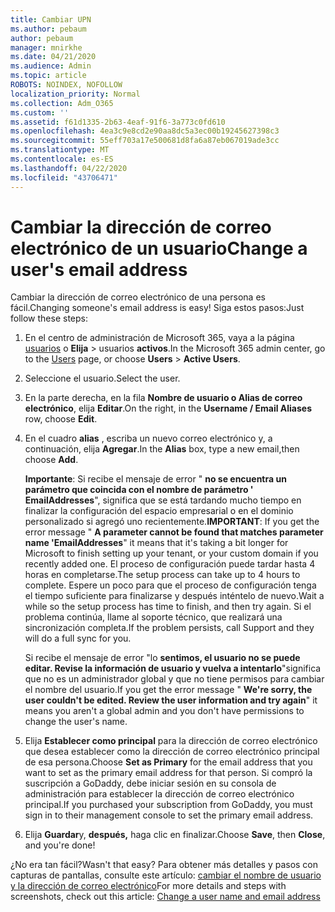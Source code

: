 ```yaml
---
title: Cambiar UPN
ms.author: pebaum
author: pebaum
manager: mnirkhe
ms.date: 04/21/2020
ms.audience: Admin
ms.topic: article
ROBOTS: NOINDEX, NOFOLLOW
localization_priority: Normal
ms.collection: Adm_O365
ms.custom: ''
ms.assetid: f61d1335-2b63-4eaf-91f6-3a773c0fd610
ms.openlocfilehash: 4ea3c9e8cd2e90aa8dc5a3ec00b19245627398c3
ms.sourcegitcommit: 55eff703a17e500681d8fa6a87eb067019ade3cc
ms.translationtype: MT
ms.contentlocale: es-ES
ms.lasthandoff: 04/22/2020
ms.locfileid: "43706471"
---
```

# <a name="change-a-users-email-address"></a><span data-ttu-id="83f13-102">Cambiar la dirección de correo electrónico de un usuario</span><span class="sxs-lookup"><span data-stu-id="83f13-102">Change a user's email address</span></span>

<span data-ttu-id="83f13-103">Cambiar la dirección de correo electrónico de una persona es fácil.</span><span class="sxs-lookup"><span data-stu-id="83f13-103">Changing someone's email address is easy!</span></span> <span data-ttu-id="83f13-104">Siga estos pasos:</span><span class="sxs-lookup"><span data-stu-id="83f13-104">Just follow these steps:</span></span>
  
1. <span data-ttu-id="83f13-105">En el centro de administración de Microsoft 365, vaya a la página [usuarios](https://go.microsoft.com/fwlink/p/?linkid=834822) o **Elija** \> usuarios **activos**.</span><span class="sxs-lookup"><span data-stu-id="83f13-105">In the Microsoft 365 admin center, go to the [Users](https://go.microsoft.com/fwlink/p/?linkid=834822) page, or choose **Users** \> **Active Users**.</span></span>
    
2. <span data-ttu-id="83f13-106">Seleccione el usuario.</span><span class="sxs-lookup"><span data-stu-id="83f13-106">Select the user.</span></span>
    
3. <span data-ttu-id="83f13-107">En la parte derecha, en la fila **Nombre de usuario o Alias de correo electrónico**, elija **Editar**.</span><span class="sxs-lookup"><span data-stu-id="83f13-107">On the right, in the **Username / Email Aliases** row, choose **Edit**.</span></span>
    
4. <span data-ttu-id="83f13-108">En el cuadro **alias** , escriba un nuevo correo electrónico y, a continuación, elija **Agregar**.</span><span class="sxs-lookup"><span data-stu-id="83f13-108">In the **Alias** box, type a new email,then choose **Add**.</span></span>
    
    <span data-ttu-id="83f13-109">**Importante**: Si recibe el mensaje de error " **no se encuentra un parámetro que coincida con el nombre de parámetro ' EmailAddresses**", significa que se está tardando mucho tiempo en finalizar la configuración del espacio empresarial o en el dominio personalizado si agregó uno recientemente.</span><span class="sxs-lookup"><span data-stu-id="83f13-109">**IMPORTANT**: If you get the error message " **A parameter cannot be found that matches parameter name 'EmailAddresses**" it means that it's taking a bit longer for Microsoft to finish setting up your tenant, or your custom domain if you recently added one.</span></span> <span data-ttu-id="83f13-110">El proceso de configuración puede tardar hasta 4 horas en completarse.</span><span class="sxs-lookup"><span data-stu-id="83f13-110">The setup process can take up to 4 hours to complete.</span></span> <span data-ttu-id="83f13-111">Espere un poco para que el proceso de configuración tenga el tiempo suficiente para finalizarse y después inténtelo de nuevo.</span><span class="sxs-lookup"><span data-stu-id="83f13-111">Wait a while so the setup process has time to finish, and then try again.</span></span> <span data-ttu-id="83f13-112">Si el problema continúa, llame al soporte técnico, que realizará una sincronización completa.</span><span class="sxs-lookup"><span data-stu-id="83f13-112">If the problem persists, call Support and they will do a full sync for you.</span></span>
    
    <span data-ttu-id="83f13-113">Si recibe el mensaje de error "lo **sentimos, el usuario no se puede editar. Revise la información de usuario y vuelva a intentarlo**"significa que no es un administrador global y que no tiene permisos para cambiar el nombre del usuario.</span><span class="sxs-lookup"><span data-stu-id="83f13-113">If you get the error message " **We're sorry, the user couldn't be edited. Review the user information and try again**" it means you aren't a global admin and you don't have permissions to change the user's name.</span></span>
    
5. <span data-ttu-id="83f13-114">Elija **Establecer como principal** para la dirección de correo electrónico que desea establecer como la dirección de correo electrónico principal de esa persona.</span><span class="sxs-lookup"><span data-stu-id="83f13-114">Choose **Set as Primary** for the email address that you want to set as the primary email address for that person.</span></span> <span data-ttu-id="83f13-115">Si compró la suscripción a GoDaddy, debe iniciar sesión en su consola de administración para establecer la dirección de correo electrónico principal.</span><span class="sxs-lookup"><span data-stu-id="83f13-115">If you purchased your subscription from GoDaddy, you must sign in to their management console to set the primary email address.</span></span> 
    
6. <span data-ttu-id="83f13-116">Elija **Guardar**y, **después,** haga clic en finalizar.</span><span class="sxs-lookup"><span data-stu-id="83f13-116">Choose **Save**, then **Close**, and you're done!</span></span>
    
<span data-ttu-id="83f13-117">¿No era tan fácil?</span><span class="sxs-lookup"><span data-stu-id="83f13-117">Wasn't that easy?</span></span> <span data-ttu-id="83f13-118">Para obtener más detalles y pasos con capturas de pantallas, consulte este artículo: [cambiar el nombre de usuario y la dirección de correo electrónico](https://docs.microsoft.com/office365/admin/add-users/change-a-user-name-and-email-address)</span><span class="sxs-lookup"><span data-stu-id="83f13-118">For more details and steps with screenshots, check out this article: [Change a user name and email address](https://docs.microsoft.com/office365/admin/add-users/change-a-user-name-and-email-address)</span></span>
  

